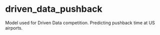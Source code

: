 # driven_data_pushback
Model used for Driven Data competition. Predicting pushback time at US airports.
